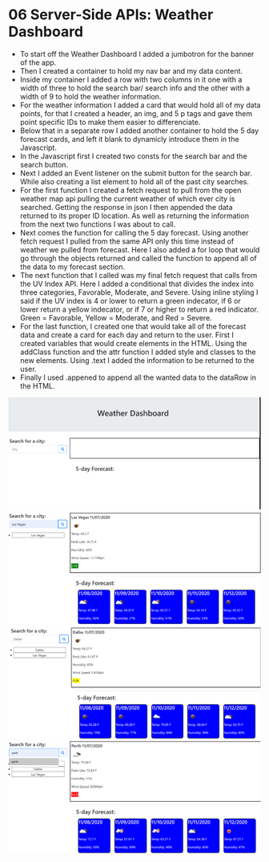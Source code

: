 # 06 Server-Side APIs: Weather Dashboard

* To start off the Weather Dashboard I added a jumbotron for the banner of the app.
* Then I created a container to hold my nav bar and my data content.
* Inside my container I added a row with two columns in it one with a width of three to hold the search bar/ search info and the other with a width of 9 to hold the weather information.
* For the weather information I added a card that would hold all of my data points, for that I created a header, an img, and 5 p tags and gave them point specific IDs to make them easier to differenciate.
* Below that in a separate row I added another container to hold the 5 day forecast cards, and left it blank to dynamicly introduce them in the Javascript.
* In the Javascript first I created two consts for the search bar and the search button.
* Next I added an Event listener on the submit button for the search bar. While also creating a list element to hold all of the past city searches.
* For the first function I created a fetch request to pull from the open weather map api pulling the current weather of which ever city is searched. Getting the response in json I then appended the data returned to its proper ID location. As well as returning the information from the next two functions I was about to call.
* Next comes the function for calling the 5 day forecast. Using another fetch request I pulled from the same API only this time instead of weather we pulled from forecast. Here I also added a for loop that would go through the objects returned and called the function to append all of the data to my forecast section.
* The next function that I called was my final fetch request that calls from the UV Index API. Here I added a conditional that divides the index into three categories, Favorable, Moderate, and Severe. Using inline styling I said if the UV index is 4 or lower to return a green indecator, if 6 or lower return a yellow indecator, or if 7 or higher to return a red indicator. Green = Favorable, Yellow = Moderate, and Red = Severe.
* For the last function, I created one that would take all of the forecast data and create a card for each day and return to the user. First I created variables that would create elements in the HTML. Using the addClass function and the attr function I added style and classes to the new elements. Using .text I added the information to be returned to the user.
* Finally I used .appened to append all the wanted data to the dataRow in the HTML.

<img src="./assets/Screenshot 2020-11-07 200519.png"/>
<img src="./assets/Screenshot 2020-11-07 200737.png"/>
<img src="./assets/Screenshot 2020-11-07 200803.png"/>
<img src="./assets/Screenshot 2020-11-07 200821.png"/>
